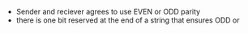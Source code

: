 - Sender and reciever agrees to use EVEN or ODD parity
- there is one bit reserved at the end of a string that ensures ODD or 